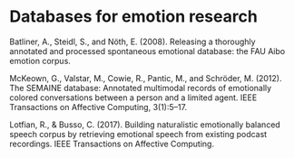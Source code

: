 # Databases for emotion research

Batliner, A., Steidl, S., and Nöth, E. (2008). Releasing a thoroughly annotated and processed spontaneous
emotional database: the FAU Aibo emotion corpus. 

McKeown, G., Valstar, M., Cowie, R., Pantic, M., and Schröder, M. (2012). The SEMAINE database: Annotated multimodal records of emotionally colored conversations between a person and a limited agent. IEEE Transactions on Affective Computing, 3(1):5–17.

Lotfian, R., & Busso, C. (2017). Building naturalistic emotionally balanced speech corpus by retrieving emotional speech from existing podcast recordings. IEEE Transactions on Affective Computing.